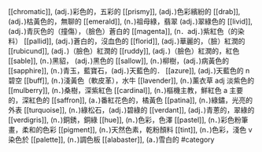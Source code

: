 [[chromatic]], (adj．)彩色的，五彩的 
[[prismy]], (adj．)色彩繽紛的 
[[drab]], (adj．)枯黃色的，無聊的 
[[emerald]], (n．)祖母綠，翡翠 (adj．)翠綠色的 
[[livid]], (adj．)青灰色的（撞傷），（臉色）蒼白的 
[[magenta]], (n．adj．)紫紅色（的染料） 
[[pallid]], (adj．)蒼白的，沒血色的 
[[florid]], (adj．)華麗的，（臉）紅潤的 
[[rubicund]], (adj．)（臉色）紅潤的 
[[ruddy]], (adj．)（臉色）紅潤的，紅色 
[[sable]], (n．)黑貂， (adj．)黑色的 
[[sallow]], (n．)柳樹，(adj．)病黃色的 
[[sapphire]], (n．)青玉，藍寶石，(adj．)天藍色的． 
[[azure]], (adj．)天藍色的 n 碧空 
[[buff]], (n．)淺黃色（軟皮革），水牛 
[[lavender]], (n．)薰衣草 adj 淡紫色的 
[[mulberry]], (n．)桑樹，深紫紅色 
[[cardinal]], (n．)樞機主教，鮮紅色 a 主要的，深紅色的 
[[saffron]], (a．)番紅花色的，橘黃色 
[[patina]], (n．)綠鏽，光亮的外表 
[[turquoise]], (n．)綠松石，(adj．)碧綠的 
[[verdant]], (adj．)青蔥的，翠綠的 
[[verdigris]], (n．)銅銹，銅綠 
[[hue]], (n．)色彩，色澤 
[[pastel]], (n．)彩色粉筆畫，柔和的色彩 
[[pigment]], (n．)天然色素，乾粉顏料 
[[tint]], (n．)色彩，淺色 v 染色於 
[[palette]], (n．)調色板 
[[alabaster]], (a．)雪白的 
#category
